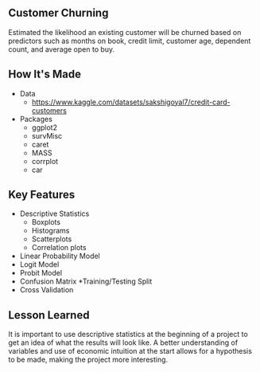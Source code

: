 ## Customer Churning
Estimated the likelihood an existing customer will be churned based on predictors such as months on book, credit limit, customer age, dependent count,
and average open to buy.

## How It's Made
* Data
  - https://www.kaggle.com/datasets/sakshigoyal7/credit-card-customers
* Packages
  - ggplot2
  - survMisc
  - caret
  - MASS
  - corrplot
  - car
## Key Features
* Descriptive Statistics
  - Boxplots
  - Histograms
  - Scatterplots
  - Correlation plots
* Linear Probability Model
* Logit Model
* Probit Model
* Confusion Matrix
*Training/Testing Split
* Cross Validation
## Lesson Learned
It is important to use descriptive statistics at the beginning of a project to get an idea of what the results will look like. A better understanding of variables and use of economic intuition at the start allows for a hypothesis to be made, making the project more interesting.
